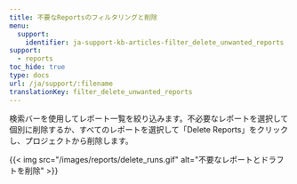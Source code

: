 ```yaml
---
title: 不要なReportsのフィルタリングと削除
menu:
  support:
    identifier: ja-support-kb-articles-filter_delete_unwanted_reports
support:
  - reports
toc_hide: true
type: docs
url: /ja/support/:filename
translationKey: filter_delete_unwanted_reports
---
```

検索バーを使用してレポート一覧を絞り込みます。不必要なレポートを選択して個別に削除するか、すべてのレポートを選択して「Delete Reports」をクリックし、プロジェクトから削除します。

{{< img src="/images/reports/delete_runs.gif" alt="不要なレポートとドラフトを削除" >}}